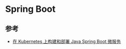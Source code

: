 # Spring Boot


## 参考

* [在 Kubernetes 上构建和部署 Java Spring Boot 微服务](https://github.com/IBM/spring-boot-microservices-on-kubernetes/blob/master/README-cn.md)